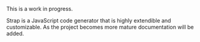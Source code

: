 This is a work in progress.

Strap is a JavaScript code generator that is highly extendible and customizable. As the project becomes more mature documentation will be added.
